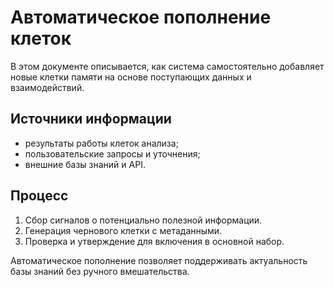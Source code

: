 # Автоматическое пополнение клеток

В этом документе описывается, как система самостоятельно добавляет новые клетки памяти на основе поступающих данных и взаимодействий.

## Источники информации
- результаты работы клеток анализа;
- пользовательские запросы и уточнения;
- внешние базы знаний и API.

## Процесс
1. Сбор сигналов о потенциально полезной информации.
2. Генерация чернового клетки с метаданными.
3. Проверка и утверждение для включения в основной набор.

Автоматическое пополнение позволяет поддерживать актуальность базы знаний без ручного вмешательства.
